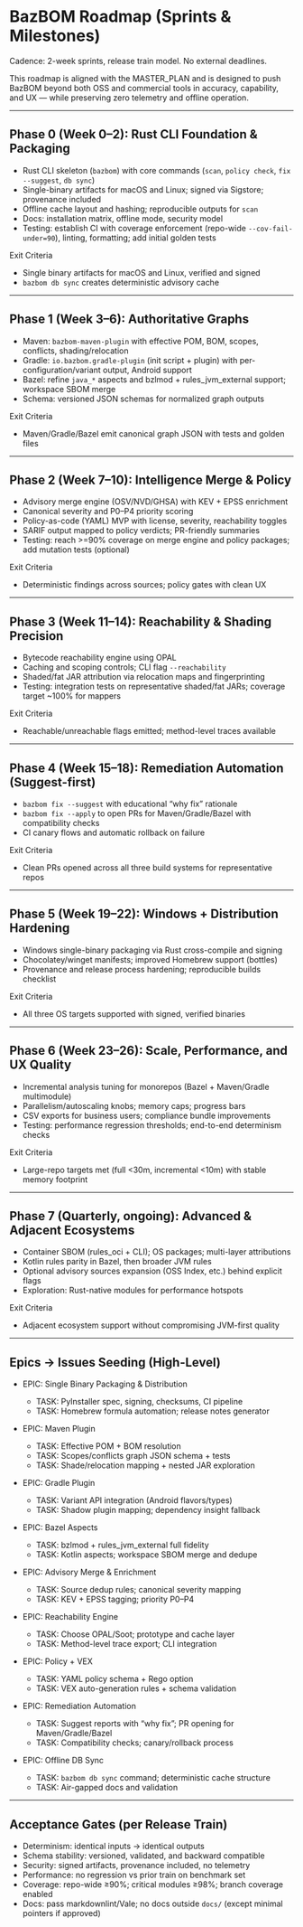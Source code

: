 # BazBOM Roadmap (Sprints & Milestones)

Cadence: 2-week sprints, release train model. No external deadlines.

This roadmap is aligned with the MASTER_PLAN and is designed to push BazBOM beyond both OSS and commercial tools in accuracy, capability, and UX — while preserving zero telemetry and offline operation.

---

## Phase 0 (Week 0–2): Rust CLI Foundation & Packaging

- Rust CLI skeleton (`bazbom`) with core commands (`scan`, `policy check`, `fix --suggest`, `db sync`)
- Single-binary artifacts for macOS and Linux; signed via Sigstore; provenance included
- Offline cache layout and hashing; reproducible outputs for `scan`
- Docs: installation matrix, offline mode, security model
- Testing: establish CI with coverage enforcement (repo-wide `--cov-fail-under=90`), linting, formatting; add initial golden tests

Exit Criteria
- Single binary artifacts for macOS and Linux, verified and signed
- `bazbom db sync` creates deterministic advisory cache

---

## Phase 1 (Week 3–6): Authoritative Graphs

- Maven: `bazbom-maven-plugin` with effective POM, BOM, scopes, conflicts, shading/relocation
- Gradle: `io.bazbom.gradle-plugin` (init script + plugin) with per-configuration/variant output, Android support
- Bazel: refine `java_*` aspects and bzlmod + rules_jvm_external support; workspace SBOM merge
- Schema: versioned JSON schemas for normalized graph outputs

Exit Criteria
- Maven/Gradle/Bazel emit canonical graph JSON with tests and golden files

---

## Phase 2 (Week 7–10): Intelligence Merge & Policy

- Advisory merge engine (OSV/NVD/GHSA) with KEV + EPSS enrichment
- Canonical severity and P0–P4 priority scoring
- Policy-as-code (YAML) MVP with license, severity, reachability toggles
- SARIF output mapped to policy verdicts; PR-friendly summaries
- Testing: reach >=90% coverage on merge engine and policy packages; add mutation tests (optional)

Exit Criteria
- Deterministic findings across sources; policy gates with clean UX

---

## Phase 3 (Week 11–14): Reachability & Shading Precision

- Bytecode reachability engine using OPAL
- Caching and scoping controls; CLI flag `--reachability`
- Shaded/fat JAR attribution via relocation maps and fingerprinting
- Testing: integration tests on representative shaded/fat JARs; coverage target ~100% for mappers

Exit Criteria
- Reachable/unreachable flags emitted; method-level traces available

---

## Phase 4 (Week 15–18): Remediation Automation (Suggest-first)

- `bazbom fix --suggest` with educational “why fix” rationale
- `bazbom fix --apply` to open PRs for Maven/Gradle/Bazel with compatibility checks
- CI canary flows and automatic rollback on failure

Exit Criteria
- Clean PRs opened across all three build systems for representative repos

---

## Phase 5 (Week 19–22): Windows + Distribution Hardening

- Windows single-binary packaging via Rust cross-compile and signing
- Chocolatey/winget manifests; improved Homebrew support (bottles)
- Provenance and release process hardening; reproducible builds checklist

Exit Criteria
- All three OS targets supported with signed, verified binaries

---

## Phase 6 (Week 23–26): Scale, Performance, and UX Quality

- Incremental analysis tuning for monorepos (Bazel + Maven/Gradle multimodule)
- Parallelism/autoscaling knobs; memory caps; progress bars
- CSV exports for business users; compliance bundle improvements
- Testing: performance regression thresholds; end-to-end determinism checks

Exit Criteria
- Large-repo targets met (full <30m, incremental <10m) with stable memory footprint

---

## Phase 7 (Quarterly, ongoing): Advanced & Adjacent Ecosystems

- Container SBOM (rules_oci + CLI); OS packages; multi-layer attributions
- Kotlin rules parity in Bazel, then broader JVM rules
- Optional advisory sources expansion (OSS Index, etc.) behind explicit flags
- Exploration: Rust-native modules for performance hotspots

Exit Criteria
- Adjacent ecosystem support without compromising JVM-first quality

---

## Epics → Issues Seeding (High-Level)

- EPIC: Single Binary Packaging & Distribution
  - TASK: PyInstaller spec, signing, checksums, CI pipeline
  - TASK: Homebrew formula automation; release notes generator

- EPIC: Maven Plugin
  - TASK: Effective POM + BOM resolution
  - TASK: Scopes/conflicts graph JSON schema + tests
  - TASK: Shade/relocation mapping + nested JAR exploration

- EPIC: Gradle Plugin
  - TASK: Variant API integration (Android flavors/types)
  - TASK: Shadow plugin mapping; dependency insight fallback

- EPIC: Bazel Aspects
  - TASK: bzlmod + rules_jvm_external full fidelity
  - TASK: Kotlin aspects; workspace SBOM merge and dedupe

- EPIC: Advisory Merge & Enrichment
  - TASK: Source dedup rules; canonical severity mapping
  - TASK: KEV + EPSS tagging; priority P0–P4

- EPIC: Reachability Engine
  - TASK: Choose OPAL/Soot; prototype and cache layer
  - TASK: Method-level trace export; CLI integration

- EPIC: Policy + VEX
  - TASK: YAML policy schema + Rego option
  - TASK: VEX auto-generation rules + schema validation

- EPIC: Remediation Automation
  - TASK: Suggest reports with “why fix”; PR opening for Maven/Gradle/Bazel
  - TASK: Compatibility checks; canary/rollback process

- EPIC: Offline DB Sync
  - TASK: `bazbom db sync` command; deterministic cache structure
  - TASK: Air-gapped docs and validation

---

## Acceptance Gates (per Release Train)

- Determinism: identical inputs → identical outputs
- Schema stability: versioned, validated, and backward compatible
- Security: signed artifacts, provenance included, no telemetry
- Performance: no regression vs prior train on benchmark set
- Coverage: repo-wide ≥90%; critical modules ≥98%; branch coverage enabled
- Docs: pass markdownlint/Vale; no docs outside `docs/` (except minimal pointers if approved)
